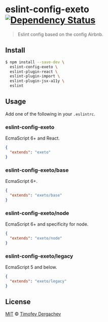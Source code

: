 # eslint-config-exeto [![Dependency Status][depstat-image]][depstat-url]

> Eslint config based on the config Airbnb.

## Install

```bash
$ npm install --save-dev \
  eslint-config-exeto \
  eslint-plugin-react \
  eslint-plugin-import \
  eslint-plugin-jsx-a11y \
  eslint
```

## Usage

Add one of the following in your `.eslintrc`.

### eslint-config-exeto

EcmaScript 6+ and React.

```json
{
  "extends": "exeto"
}
```

### eslint-config-exeto/base

EcmaScript 6+.

```json
{
  "extends": "exeto/base"
}
```

### eslint-config-exeto/node

EcmaScript 6+ and specificity for node.

```json
{
  "extends": "exeto/node"
}
```

### eslint-config-exeto/legacy

EcmaScript 5 and below.

```json
{
  "extends": "exeto/legacy"
}
```

## License

[MIT](LICENSE.md) © [Timofey Dergachev](http://exeto.me/)

[depstat-url]: https://david-dm.org/exeto/eslint-config-exeto#info=Dependencies
[depstat-image]: https://img.shields.io/david/exeto/eslint-config-exeto.svg?style=flat-square
